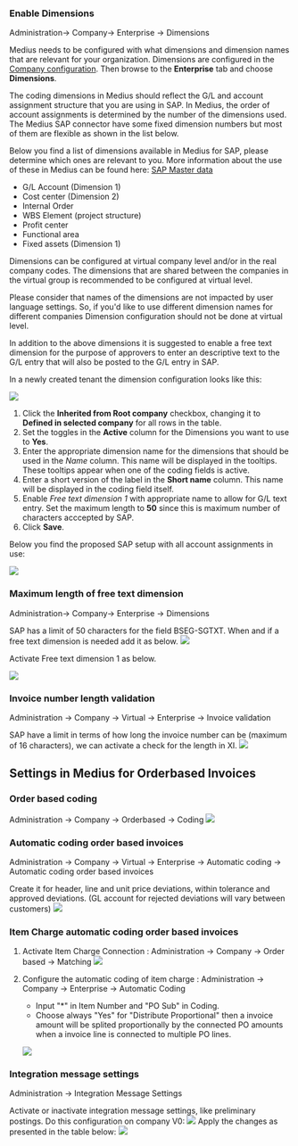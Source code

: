 ### Enable Dimensions
Administration→ Company→ Enterprise → Dimensions

Medius needs to be configured with what dimensions and dimension names that are relevant for your organization. 
Dimensions are configured in the [Company configuration](https://cloud.mediusflow.com/$TenantNameQA/#/Administration/Medius.Core.Entities.Company/). Then browse to the **Enterprise** tab and choose **Dimensions**.

The coding dimensions in Medius should reflect the G/L and account assignment structure that you are using in SAP. In Medius, the order of account assignments is determined by the number of the dimensions used. The Medius SAP connector have some fixed dimension numbers but most of them are flexible as shown in the list below.

Below you find a list of dimensions available in Medius for SAP, please determine which ones are relevant to you. More information about the use of these in Medius can be found here: [SAP Master data](https://success.mediusflow.com/documentation/cts-documentation/sap/SAP_solution/SAP_masterdata/)

- G/L Account (Dimension 1)
- Cost center (Dimension 2)
- Internal Order 
- WBS Element (project structure)
- Profit center 
- Functional area
- Fixed assets (Dimension 1)

Dimensions can be configured at virtual company level and/or in the real company codes. The dimensions that are shared between the companies in the virtual group is recommended to be configured at virtual level. 

Please consider that names of the dimensions are not impacted by user language settings. So, if you'd like to use different dimension names for different companies Dimension configuration should not be done at virtual level.

In addition to the above dimensions it is suggested to enable a free text dimension for the purpose of approvers to enter an descriptive text to the G/L entry that will also be posted to the G/L entry in SAP.

In a newly created tenant the dimension configuration looks like this:

![](../../images/DimensionsDefaultSetup.png)

1. Click the **Inherited from Root company** checkbox, changing it to **Defined in selected company** for all rows in the table.
2. Set the toggles in the **Active** column for the Dimensions you want to use to **Yes**.
3. Enter the appropriate dimension name for the dimensions that should be used in the *Name* column. This name will be displayed in the tooltips. These tooltips appear when one of the coding fields is active. 
4. Enter a short version of the label in the **Short name** column. This name will be displayed in the coding field itself.
5. Enable *Free text dimension 1* with appropriate name to allow for G/L text entry. Set the maximum length to **50** since this is maximum number of characters acccepted by SAP. 
6. Click **Save**.

Below you find the proposed SAP setup with all account assignments in use:

![](../../images/SAPDimensionSetup.png)

### Maximum length of free text dimension
Administration→ Company→ Enterprise → Dimensions

SAP has a limit of 50 characters for the field BSEG-SGTXT. When and if a free text dimension is needed add it as below.
![](../../images/SAP_Company.png)

Activate Free text dimension 1 as below.

![](../../images/SAP_maxlength_freetext.png)

### Invoice number length validation
Administration -> Company -> Virtual -> Enterprise -> Invoice validation

SAP have a limit in terms of how long the invoice number can be (maximum of 16 characters), we can activate a check for the length in XI.
![](../../images/SAP_maxlength_invoicenumber.png)

## Settings in Medius for Orderbased Invoices

### Order based coding
Administration → Company → Orderbased → Coding
![](../../images/SAP_coding.png)

### Automatic coding order based invoices
Administration -> Company -> Virtual -> Enterprise -> Automatic coding -> Automatic coding order based invoices

Create it for header, line and unit price deviations, within tolerance and approved deviations.
(GL account for rejected deviations will vary between customers)
![](../../images/SAP_automatic_coding.png)

### Item Charge automatic coding order based invoices
1. Activate Item Charge Connection : Administration → Company → Order based → Matching
![](../../images/SAP_Itemcharge_matching.png)

2. Configure the automatic coding of item charge : Administration → Company → Enterprise → Automatic Coding 

    * Input "*" in Item Number and "PO Sub" in Coding. 
    * Choose always "Yes" for "Distribute Proportional" then a invoice amount will be splited proportionally by the connected PO amounts when a invoice line is connected to multiple PO lines. 
    
    ![](../../images/SAP_itemcharge_automaticcoding.png)

### Integration message settings
Administration → Integration Message Settings

Activate or inactivate integration message settings, like preliminary postings.
Do this configuration on company V0:
![](../../images/SAP_integration_message_settings.png)
Apply the changes as presented in the table below:
![](../../images/SAP_integration_message_setting_example.png)


